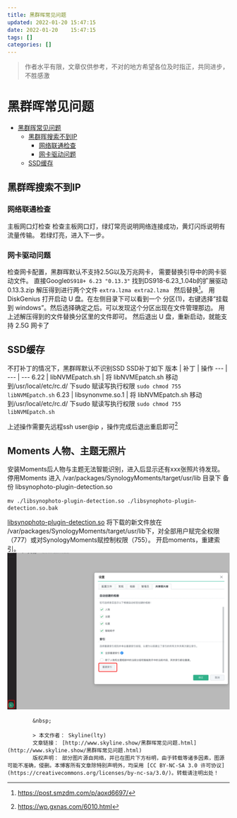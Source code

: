 ```yaml
---
title: 黑群晖常见问题
updated: 2022-01-20	15:47:15
date: 2022-01-20	15:47:15
tags: []
categories: []
---
```

>作者水平有限，文章仅供参考，不对的地方希望各位及时指正，共同进步，不胜感激
            
            
# 黑群晖常见问题

<!-- @import "[TOC]" {cmd="toc" depthFrom=1 depthTo=6 orderedList=false} -->

<!-- code_chunk_output -->

- [黑群晖常见问题](#黑群晖常见问题)
  - [黑群晖搜索不到IP](#黑群晖搜索不到ip)
    - [网络联通检查](#网络联通检查)
    - [网卡驱动问题](#网卡驱动问题)
  - [SSD缓存](#ssd缓存)

<!-- /code_chunk_output -->

## 黑群晖搜索不到IP
### 网络联通检查
主板网口灯检查
检查主板网口灯，绿灯常亮说明网络连接成功，黄灯闪烁说明有流量传输。
若绿灯亮，进入下一步。
### 网卡驱动问题
检查网卡配置，黑群晖默认不支持2.5G以及万兆网卡，
需要替换引导中的网卡驱动文件。
直接Google`DS918+ 6.23 "0.13.3"`
找到DS918-6.23_1.04b的扩展驱动0.13.3.zip
解压得到进行两个文件
`
extra.lzma
extra2.lzma 
`
然后替换[^1]。
用 DiskGenius 打开启动 U 盘。在左侧目录下可以看到一个 分区(1)，右键选择”挂载到 windows”。然后选择确定之后。可以发现这个分区出现在文件管理那边。
用上述解压得到的文件替换分区里的文件即可。
然后退出 U 盘，重新启动，就能支持 2.5G 网卡了
[^1]:https://post.smzdm.com/p/aoxd6697/

## SSD缓存

不打补丁的情况下，黑群晖默认不识别SSD
SSD补丁如下
版本 | 补丁 | 操作
--- | --- | ---
6.22 | libNVMEpatch.sh |  将 libNVMEpatch.sh 移动到/usr/local/etc/rc.d/ 下sudo 赋读写执行权限 `sudo chmod 755 libNVMEpatch.sh`
6.23 | libsynonvme.so.1 |  将 libNVMEpatch.sh 移动到/usr/local/etc/rc.d/ 下sudo 赋读写执行权限 `sudo chmod 755 libNVMEpatch.sh`

上述操作需要先远程ssh user@ip ，操作完成后退出重启即可[^2]
[^2]:https://wp.gxnas.com/6010.html

## Moments 人物、主题无照片

安装Moments后人物与主题无法智能识别，进入后显示还有xxx张照片待发现。
停用Moments
进入 /var/packages/SynologyMoments/target/usr/lib 目录下
备份 libsynophoto-plugin-detection.so
```shell
mv ./libsynophoto-plugin-detection.so ./libsynophoto-plugin-detection.so.bak
```
[libsynophoto-plugin-detection.so](http://42.193.201.102:8443/file/Docs/Tools/OS/Nas/黑群晖常见问题/libsynophoto-plugin-detection.so)
将下载的新文件放在 /var/packages/SynologyMoments/target/usr/lib下，对全部用户赋完全权限（777）或对SynologyMoments赋控制权限（755）。
开启moments，重建索引。
![黑群晖常见问题20220121102822](https://raw.githubusercontent.com/skylinety/blog-pics/master/imgs/%E9%BB%91%E7%BE%A4%E6%99%96%E5%B8%B8%E8%A7%81%E9%97%AE%E9%A2%9820220121102822.png)
            
            &nbsp;
            
            > 本文作者： Skyline(lty)
            文章链接： [http://www.skyline.show/黑群晖常见问题.html](http://www.skyline.show/黑群晖常见问题.html)
            版权声明： 部分图片源自网络，并已在图片下方标明，由于转载等诸多因素，图源可能不准确，侵删。本博客所有文章除特别声明外，均采用 [CC BY-NC-SA 3.0 许可协议](https://creativecommons.org/licenses/by-nc-sa/3.0/)。转载请注明出处！
            
